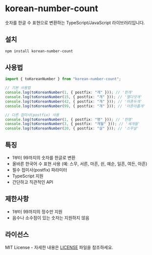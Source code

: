 # korean-number-count

숫자를 한글 수 표현으로 변환하는 TypeScript/JavaScript 라이브러리입니다.

## 설치

```bash
npm install korean-number-count
```

## 사용법

```typescript
import { toKoreanNumber } from "korean-number-count";

// 기본 사용법
console.log(toKoreanNumber(1, { postfix: "개" })); // '한개'
console.log(toKoreanNumber(15, { postfix: "개" })); // '열다섯개'
console.log(toKoreanNumber(42, { postfix: "개" })); // '마흔두개'
console.log(toKoreanNumber(99, { postfix: "개" })); // '아흔아홉개'

// 다른 접미사(postfix) 사용
console.log(toKoreanNumber(1, { postfix: "명" })); // '한명'
console.log(toKoreanNumber(3, { postfix: "개월" })); // '세개월'
console.log(toKoreanNumber(20, { postfix: "살" })); // '스무살'
```

## 특징

- 1부터 99까지의 숫자를 한글로 변환
- 올바른 한국어 수 표현 사용 (예: 스무, 서른, 마흔, 쉰, 예순, 일흔, 여든, 아흔)
- 필수 접미사(postfix) 파라미터
- TypeScript 지원
- 간단하고 직관적인 API

## 제한사항

- 1부터 99까지의 정수만 지원
- 음수나 소수점이 있는 숫자는 지원하지 않음

## 라이선스

MIT License - 자세한 내용은 [LICENSE](LICENSE) 파일을 참조하세요.
